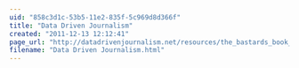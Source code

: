 ```yaml
---
uid: "858c3d1c-53b5-11e2-835f-5c969d8d366f"
title: "Data Driven Journalism"
created: "2011-12-13 12:12:41"
page_url: "http://datadrivenjournalism.net/resources/the_bastards_book_of_ruby"
filename: "Data Driven Journalism.html"
---
```

